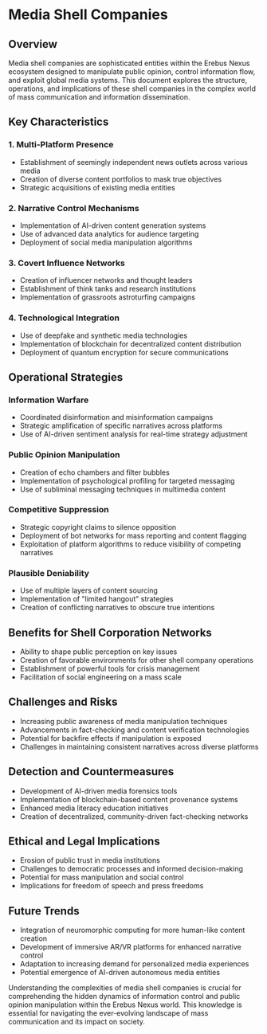 # Media Shell Companies

## Overview

Media shell companies are sophisticated entities within the Erebus Nexus ecosystem designed to manipulate public opinion, control information flow, and exploit global media systems. This document explores the structure, operations, and implications of these shell companies in the complex world of mass communication and information dissemination.

## Key Characteristics

### 1. Multi-Platform Presence

- Establishment of seemingly independent news outlets across various media
- Creation of diverse content portfolios to mask true objectives
- Strategic acquisitions of existing media entities

### 2. Narrative Control Mechanisms

- Implementation of AI-driven content generation systems
- Use of advanced data analytics for audience targeting
- Deployment of social media manipulation algorithms

### 3. Covert Influence Networks

- Creation of influencer networks and thought leaders
- Establishment of think tanks and research institutions
- Implementation of grassroots astroturfing campaigns

### 4. Technological Integration

- Use of deepfake and synthetic media technologies
- Implementation of blockchain for decentralized content distribution
- Deployment of quantum encryption for secure communications

## Operational Strategies

### Information Warfare

- Coordinated disinformation and misinformation campaigns
- Strategic amplification of specific narratives across platforms
- Use of AI-driven sentiment analysis for real-time strategy adjustment

### Public Opinion Manipulation

- Creation of echo chambers and filter bubbles
- Implementation of psychological profiling for targeted messaging
- Use of subliminal messaging techniques in multimedia content

### Competitive Suppression

- Strategic copyright claims to silence opposition
- Deployment of bot networks for mass reporting and content flagging
- Exploitation of platform algorithms to reduce visibility of competing narratives

### Plausible Deniability

- Use of multiple layers of content sourcing
- Implementation of "limited hangout" strategies
- Creation of conflicting narratives to obscure true intentions

## Benefits for Shell Corporation Networks

- Ability to shape public perception on key issues
- Creation of favorable environments for other shell company operations
- Establishment of powerful tools for crisis management
- Facilitation of social engineering on a mass scale

## Challenges and Risks

- Increasing public awareness of media manipulation techniques
- Advancements in fact-checking and content verification technologies
- Potential for backfire effects if manipulation is exposed
- Challenges in maintaining consistent narratives across diverse platforms

## Detection and Countermeasures

- Development of AI-driven media forensics tools
- Implementation of blockchain-based content provenance systems
- Enhanced media literacy education initiatives
- Creation of decentralized, community-driven fact-checking networks

## Ethical and Legal Implications

- Erosion of public trust in media institutions
- Challenges to democratic processes and informed decision-making
- Potential for mass manipulation and social control
- Implications for freedom of speech and press freedoms

## Future Trends

- Integration of neuromorphic computing for more human-like content creation
- Development of immersive AR/VR platforms for enhanced narrative control
- Adaptation to increasing demand for personalized media experiences
- Potential emergence of AI-driven autonomous media entities

Understanding the complexities of media shell companies is crucial for comprehending the hidden dynamics of information control and public opinion manipulation within the Erebus Nexus world. This knowledge is essential for navigating the ever-evolving landscape of mass communication and its impact on society.
